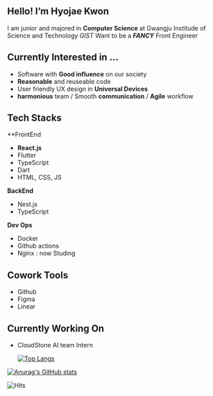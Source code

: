 
 ## Hello! I’m Hyojae Kwon
  I am junior and majored in **Computer Science** at Gwangju Institude of Science and Technology *GIST*
  Want to be a ***FANCY*** Front Engineer
  
 ## Currently Interested in ... 
 - Software with **Good influence** on our society
 - **Reasonable** and reuseable code
 - User friendly UX design in **Universal Devices**
 - **harmonious** team / Smooth **communication** / **Agile** workflow

## Tech Stacks
**FrontEnd 
 * **React.js** 
 * Flutter
 * TypeScript 
 * Dart
 * HTML, CSS, JS

**BackEnd** 
* Nest.js
* TypeScript

**Dev Ops**
* Docker
* Github actions
* Nginx : now Studing

## Cowork Tools
 * Github
 * Figma
 * Linear

## Currently Working On
* CloudStone AI team Intern
   
   [![Top Langs](https://github-readme-stats.vercel.app/api/top-langs/?username=hyojaeKwon&layout=compact)](https://github.com/anuraghazra/github-readme-stats)
  
[![Anurag's GitHub stats](https://github-readme-stats.vercel.app/api?username=hyojaeKwon)](https://github.com/anuraghazra/github-readme-stats)
 
 

   ![Hits](https://hits.seeyoufarm.com/api/count/incr/badge.svg?url=https%3A%2F%2Fgithub.com%2FhyojaeKwon&count_bg=%23EF78ED&title_bg=%23A600FD&icon=airbus.svg&icon_color=%23FFFFFF&title=Visitors&edge_flat=true)

